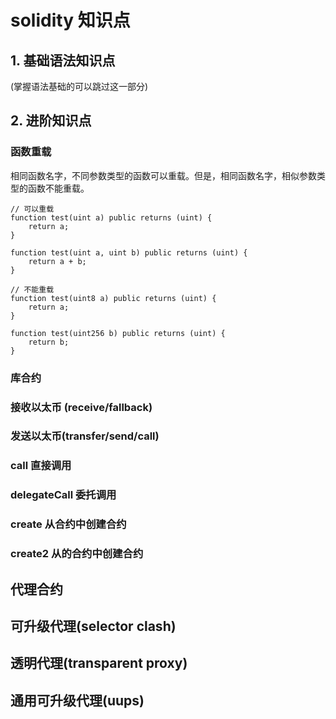 # solidity 知识点

## 1. 基础语法知识点
(掌握语法基础的可以跳过这一部分)

## 2. 进阶知识点

### 函数重载

相同函数名字，不同参数类型的函数可以重载。但是，相同函数名字，相似参数类型的函数不能重载。
```solidity
// 可以重载
function test(uint a) public returns (uint) {
    return a;
}

function test(uint a, uint b) public returns (uint) {
    return a + b;
}
```

```solidity
// 不能重载
function test(uint8 a) public returns (uint) {
    return a;
}

function test(uint256 b) public returns (uint) {
    return b;
}
```

### 库合约

### 接收以太币 (receive/fallback)

### 发送以太币(transfer/send/call)

### call 直接调用

### delegateCall 委托调用

### create 从合约中创建合约

### create2 从的合约中创建合约

## 代理合约

## 可升级代理(selector clash)

## 透明代理(transparent proxy)

## 通用可升级代理(uups)
